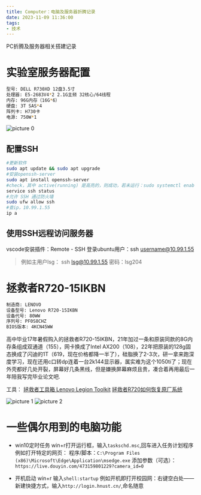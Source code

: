 ```yaml
---
title: Computer：电脑及服务器折腾记录
date: 2023-11-09 11:36:00
tags:
- 技术
---
```

PC折腾及服务器相关搭建记录
<!--more-->

# 实验室服务器配置
```sh
型号: DELL R730XD 12盘3.5寸
处理器: E5-2683V4*2 2.1G主频 32核心/64线程
内存: 96G内存（16G*6）
硬盘: 3T SAS*4
阵列卡: H730卡
电源: 750W*1
```
<img alt="picture 0" src="https://raw.gitmirror.com/Arrowes/Blog/main/images/Computer-r730xd.jpg" />  

## 配置SSH
```sh
#更新软件
sudo apt update && sudo apt upgrade
#安装openssh-server
sudo apt install openssh-server
#check，其中 active(running) 是高亮的，则成功，若未运行：sudo systemctl enable --now ssh
service ssh status
#允许 SSH 通过防火墙
sudo ufw allow ssh
#查ip，10.99.1.55
ip a
```

## 使用SSH远程访问服务器
vscode安装插件：Remote - SSH
登录ubuntu用户：ssh username@10.99.1.55

>例如主用户lsg：
ssh lsg@10.99.1.55
密码：lsg204

# 拯救者R720-15IKBN
```sh
制造商: LENOVO 
设备型号: Lenovo R720-15IKBN
设备代号: 80WW
序列号: PF0S8CHZ
BIOS版本: 4KCN45WW
```
高中毕业17年暑假购入的拯救者R720-15IKBN，21年加过一条和原装同款的8G内存条组成双通道（155），网卡换成了Intel AX200（108），22年把原装的128g固态换成了闪迪的1T（619，现在价格都降一半了），硅脂换了2-3次，研一拿来跑深度学习，现在还用c口转dp连着一台2k144显示器，属实难为这个1050ti了；现在外壳都好几处开裂，屏幕好几条黑线，但是嫌换屏幕麻烦且贵，凑合着再用最后一年陪我写完毕业论文吧.

工具：
[拯救者工具箱 Lenovo Legion Toolkit](https://pan.leekarl.com/LLT)
[拯救者R720如何恢复原厂系统](https://www.bilibili.com/read/cv17598773/?spm_id_from=333.999.collection.opus.click)

<img alt="picture 1" src="https://raw.gitmirror.com/Arrowes/Blog/main/images/Computer-r720.jpg" />  
<img alt="picture 2" src="https://raw.gitmirror.com/Arrowes/Blog/main/images/Computer-r7202.jpg" />  

# 一些偶尔用到的电脑功能
+ win10定时任务
win+r打开运行框，输入`taskschd.msc`,回车进入任务计划程序
例如打开特定的网页：
程序/脚本：`C:\Program Files (x86)\Microsoft\Edge\Application\msedge.exe`
添加参数（可选）：`https://live.douyin.com/473159801229?camera_id=0`

+ 开机启动
win+r 输入`shell:startup`
例如开机即打开校园网：右键空白处——新建快捷方式，输入`http://login.hnust.cn/`,命名随意